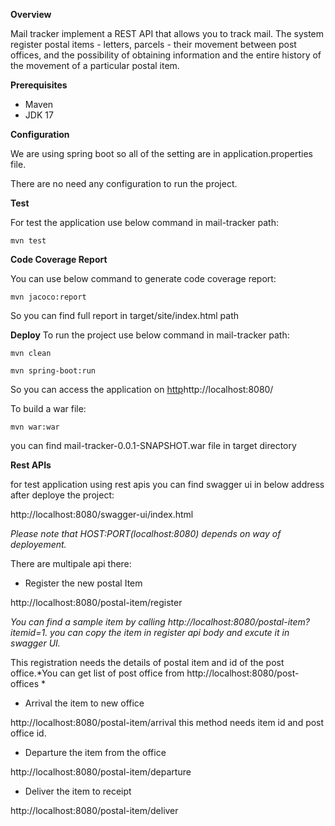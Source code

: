 **Overview**

Mail tracker implement a REST API that allows you to track mail.
The system register postal items - letters, parcels - their movement between post offices, and the possibility of obtaining information and the entire history of the movement of a particular postal item.

**Prerequisites**

* Maven
* JDK 17

**Configuration**

We are using spring boot so all of the setting are in application.properties file.

There are no need any configuration to run the project.

**Test**

For test the application use below command in mail-tracker path:
```
mvn test
```

**Code Coverage Report**

You can use below command to generate code coverage report:
```
mvn jacoco:report
```
So you can find full report in target/site/index.html path

**Deploy**
To run the project use below command in mail-tracker path:
```
mvn clean 

mvn spring-boot:run
```
So you can access the application on [http](http://localhost:8080/)http://localhost:8080/

To build a war file:
```
mvn war:war
```
you can find mail-tracker-0.0.1-SNAPSHOT.war file in target directory


**Rest APIs**

for test application using rest apis you can find swagger ui in below address after deploye the project:

http://localhost:8080/swagger-ui/index.html

*Please note that HOST:PORT(localhost:8080) depends on way of deployement.*

There are multipale api there:
  
* Register the new postal Item

http://localhost:8080/postal-item/register

*You can find a sample item by calling http://localhost:8080/postal-item?itemid=1. you can copy the item in register api body and excute it in swagger UI.*

This registration needs the details of postal item and id of the post office.*You can get list of post office from http://localhost:8080/post-offices *

* Arrival the item to new office

 http://localhost:8080/postal-item/arrival
 this method needs item id and post office id.

* Departure the item from the office

 http://localhost:8080/postal-item/departure

* Deliver the item to receipt

 http://localhost:8080/postal-item/deliver


